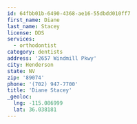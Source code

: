 ```yaml
---
id: 64fbb01b-6490-4368-ae16-55dbdd010ff7
first_name: Diane
last_name: Stacey
license: DDS
services:
  - orthodontist
category: dentists
address: '2657 Windmill Pkwy'
city: Henderson
state: NV
zip: '89074'
phone: '(702) 947-7700'
title: 'Diane Stacey'
_geoloc:
  lng: -115.086999
  lat: 36.038181
---
```

